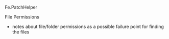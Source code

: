 Fe.PatchHelper

File Permissions
- notes about file/folder permissions as a possible failure point for finding the files
